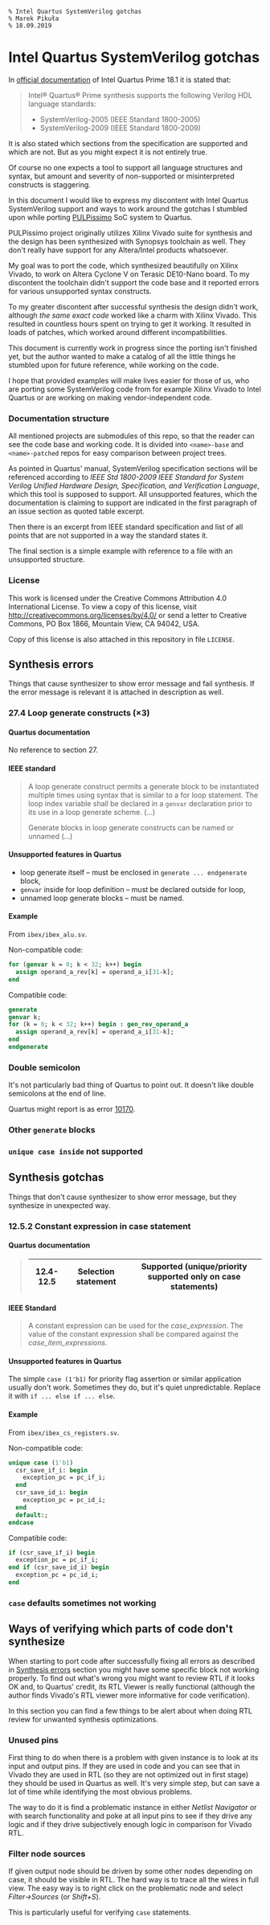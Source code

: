 	% Intel Quartus SystemVerilog gotchas
	% Marek Pikuła
	% 18.09.2019

# Intel Quartus SystemVerilog gotchas

In [official documentation](https://www.intel.com/content/www/us/en/programmable/quartushelp/18.1/index.htm#hdl/vlog/vlog_list_sys_vlog.htm) of Intel Quartus Prime 18.1 it is stated that:

> Intel® Quartus® Prime synthesis supports the following Verilog HDL language standards:
> 
> - SystemVerilog-2005 (IEEE Standard 1800-2005)
> - SystemVerilog-2009 (IEEE Standard 1800-2009)

It is also stated which sections from the specification are supported and which are not.
But as you might expect it is not entirely true.

Of course no one expects a tool to support all language structures and syntax, but amount and severity of non-supported or misinterpreted constructs is staggering.

In this document I would like to express my discontent with Intel Quartus SystemVerilog support and ways to work around the gotchas I stumbled upon while porting [PULPissimo](https://github.com/pulp-platform/pulpissimo/) SoC system to Quartus.

PULPissimo project originally utilizes Xilinx Vivado suite for synthesis and the design has been synthesized with Synopsys toolchain as well.
They don't really have support for any Altera/Intel products whatsoever.

My goal was to port the code, which synthesized beautifully on Xilinx Vivado, to work on Altera Cyclone V on Terasic DE10-Nano board.
To my discontent the toolchain didn't support the code base and it reported errors for various unsupported syntax constructs.

To my greater discontent after successful synthesis the design didn't work, although *the same exact code* worked like a charm with Xilinx Vivado.
This resulted in countless hours spent on trying to get it working.
It resulted in loads of patches, which worked around different incompatibilities.

This document is currently work in progress since the porting isn't finished yet, but the author wanted to make a catalog of all the little things he stumbled upon for future reference, while working on the code.

I hope that provided examples will make lives easier for those of us, who are porting some SystemVerilog code from for example Xilinx Vivado to Intel Quartus or are working on making vendor-independent code.

### Documentation structure

All mentioned projects are submodules of this repo, so that the reader can see the code base and working code.
It is divided into `<name>-base` and `<name>-patched` repos for easy comparison between project trees.

As pointed in Quartus' manual, SystemVerilog specification sections will be referenced according to *IEEE Std 1800-2009 IEEE Standard for System Verilog Unified Hardware Design, Specification, and Verification Language*, which this tool is supposed to support.
All unsupported features, which the documentation is claiming to support are indicated in the first paragraph of an issue section as quoted table excerpt.

Then there is an excerpt from IEEE standard specification and list of all points that are not supported in a way the standard states it.

The final section is a simple example with reference to a file with an unsupported structure.

### License

This work is licensed under the Creative Commons Attribution 4.0 International License.
To view a copy of this license, visit <http://creativecommons.org/licenses/by/4.0/> or send a letter to Creative Commons, PO Box 1866, Mountain View, CA 94042, USA.

Copy of this license is also attached in this repository in file `LICENSE`.

## Synthesis errors

Things that cause synthesizer to show error message and fail synthesis. If the error message is relevant it is attached in description as well.

### 27.4 Loop generate constructs (×3)

#### Quartus documentation

No reference to section 27.

#### IEEE standard

> A loop generate construct permits a generate block to be instantiated multiple times using syntax that is similar to a for loop statement.
> The loop index variable shall be declared in a `genvar` declaration prior to its use in a loop generate scheme. (…)
>
> Generate blocks in loop generate constructs can be named or unnamed (…)

#### Unsupported features in Quartus

- loop generate itself – must be enclosed in `generate ... endgenerate` block,
- `genvar` inside for loop definition – must be declared outside for loop,
- unnamed loop generate blocks – must be named.

#### Example

From `ibex/ibex_alu.sv`.

Non-compatible code:
```SystemVerilog
for (genvar k = 0; k < 32; k++) begin
  assign operand_a_rev[k] = operand_a_i[31-k];
end
```

Compatible code:
```SystemVerilog
generate
genvar k;
for (k = 0; k < 32; k++) begin : gen_rev_operand_a
  assign operand_a_rev[k] = operand_a_i[31-k];
end
endgenerate
```

### Double semicolon

It's not particularly bad thing of Quartus to point out.
It doesn't like double semicolons at the end of line.

Quartus might report is as error [10170](https://www.intel.com/content/www/us/en/programmable/quartushelp/18.1/index.htm#msgs/msgs/evrfx_veri_syntax_error.htm).


### Other `generate` blocks

### `unique case inside` not supported

## Synthesis gotchas

Things that don't cause synthesizer to show error message, but they synthesize in unexpected way.

### 12.5.2 Constant expression in case statement

#### Quartus documentation

> | 12.4-12.5 | Selection statement | Supported (unique/priority supported only on case statements)
> |-|--|-----|

#### IEEE Standard

> A constant expression can be used for the *case_expression*.
> The value of the constant expression shall be compared against the *case_item_expressions*.

#### Unsupported features in Quartus

The simple `case (1'b1)` for priority flag assertion or similar application usually don't work.
Sometimes they do, but it's quiet unpredictable.
Replace it with `if ... else if ... else`.

#### Example

From `ibex/ibex_cs_registers.sv`.

Non-compatible code:
```SystemVerilog
unique case (1'b1)
  csr_save_if_i: begin
    exception_pc = pc_if_i;
  end
  csr_save_id_i: begin
    exception_pc = pc_id_i;
  end
  default:;
endcase
```

Compatible code:
```SystemVerilog
if (csr_save_if_i) begin
  exception_pc = pc_if_i;
end if (csr_save_id_i) begin
  exception_pc = pc_id_i;
end
```

### `case` defaults sometimes not working

## Ways of verifying which parts of code don't synthesize

When starting to port code after successfully fixing all errors as described in [Synthesis errors](#synthesis-errors) section you might have some specific block not working properly.
To find out what's wrong you might want to review RTL if it looks OK and, to Quartus' credit, its RTL Viewer is really functional (although the author finds Vivado's RTL viewer more informative for code verification).

In this section you can find a few things to be alert about when doing RTL review for unwanted synthesis optimizations.

### Unused pins

First thing to do when there is a problem with given instance is to look at its input and output pins.
If they are used in code and you can see that in Vivado they are used in RTL (so they are not optimized out in first stage) they should be used in Quartus as well.
It's very simple step, but can save a lot of time while identifying the most obvious problems.

The way to do it is find a problematic instance in either *Netlist Navigator* or with search functionality and poke at all input pins to see if they drive any logic and if they drive subjectively enough logic in comparison for Vivado RTL.

### Filter node sources

If given output node should be driven by some other nodes depending on case, it should be visible in RTL.
The hard way is to trace all the wires in full view.
The easy way is to right click on the problematic node and select *Filter→Sources* (or *Shift+S*).

This is particularly useful for verifying `case` statements.
